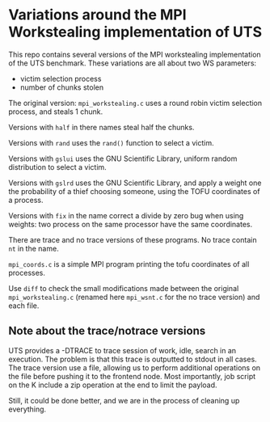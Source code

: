 Variations around the MPI Workstealing implementation of UTS
============================================================

This repo contains several versions of the MPI workstealing implementation of
the UTS benchmark.
These variations are all about two WS parameters:

- victim selection process
- number of chunks stolen

The original version: `mpi_workstealing.c` uses a round robin victim selection
process, and steals 1 chunk.

Versions with `half` in there names steal half the chunks.

Versions with `rand` uses the `rand()` function to select a victim.

Versions with `gslui` uses the GNU Scientific Library, uniform random
distribution to select a victim.

Versions with `gslrd` uses the GNU Scientific Library, and apply a weight one
the probability of a thief choosing someone, using the TOFU coordinates of a
process.

Versions with `fix` in the name correct a divide by zero bug when using
weights: two process on the same processor have the same coordinates.

There are trace and no trace versions of these programs. No trace contain `nt`
in the name.

`mpi_coords.c` is a simple MPI program printing the tofu coordinates of all
processes.

Use `diff` to check the small modifications made between the original
`mpi_workstealing.c` (renamed here `mpi_wsnt.c` for the no trace version) and
each file.

## Note about the trace/notrace versions

UTS provides a -DTRACE to trace session of work, idle, search in an execution.
The problem is that this trace is outputted to stdout in all cases.
The trace version use a file, allowing us to perform additional operations on
the file before pushing it to the frontend node. Most importantly, job script
on the K include a zip operation at the end to limit the payload.

Still, it could be done better, and we are in the process of cleaning up
everything.
